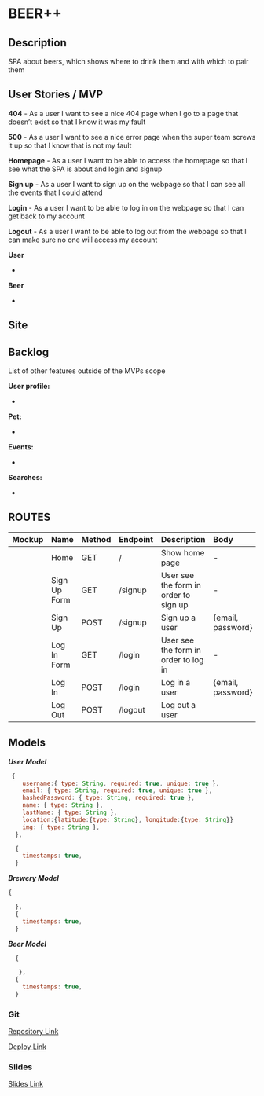 # BEER++

## Description

SPA about beers, which shows where to drink them and with which to pair them

## User Stories / MVP

**404** - As a user I want to see a nice 404 page when I go to a page that doesn’t exist so that I know it was my fault

**500** - As a user I want to see a nice error page when the super team screws it up so that I know that is not my fault

**Homepage** - As a user I want to be able to access the homepage so that I see what the SPA is about and login and signup

**Sign up** - As a user I want to sign up on the webpage so that I can see all the events that I could attend

**Login** - As a user I want to be able to log in on the webpage so that I can get back to my account

**Logout** - As a user I want to be able to log out from the webpage so that I can make sure no one will access my account

**User**

-

**Beer**

-

## **Site**

## Backlog

List of other features outside of the MVPs scope

**User profile:**

-

**Pet:**

-

**Events:**

-

**Searches:**

-

## ROUTES

| Mockup | Name            | Method | Endpoint         | Description                                | Body                                                           | Redirects |
| :----: | :-------------- | :----- | :--------------- | :----------------------------------------- | :------------------------------------------------------------- | :-------- |
|       | Home            | GET    | /                | Show home page                             | -                                                              |           |
|       | Sign Up Form    | GET    | /signup          | User see the form in order to sign up      | -                                                              |           |
|       | Sign Up         | POST   | /signup          | Sign up a user                             | {email, password}                                              | /profile  |
|       | Log In Form     | GET    | /login           | User see the form in order to log in       | -                                                              |           |
|       | Log In          | POST   | /login           | Log in a user                              | {email, password}                                              | /profile  |
|        | Log Out         | POST   | /logout          | Log out a user 



## Models

**_User Model_**

```javascript
 {
    username:{ type: String, required: true, unique: true },
    email: { type: String, required: true, unique: true },
    hashedPassword: { type: String, required: true },
    name: { type: String },
    lastName: { type: String },
    location:{latitude:{type: String}, longitude:{type: String}}
    img: { type: String },
  },

  {
    timestamps: true,
  }

```

**_Brewery Model_**

```javascript
{

  },
  {
    timestamps: true,
  }
```

**_Beer Model_**

```javascript
  {

   },
  {
    timestamps: true,
  }
```

### Git

[Repository Link](https://github.com/Beer-plus-plus/Beer-plus-plus-Client)

[Deploy Link](deploy)

### Slides

[Slides Link](slides)
